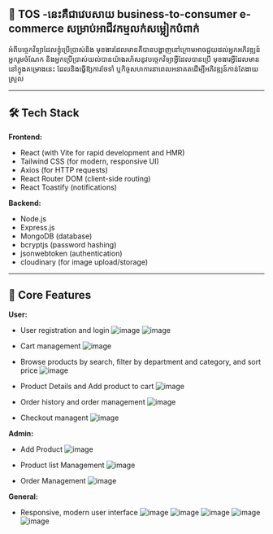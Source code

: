 ## 🛒 TOS -នេះគឺជាវេបសាយ business-to-consumer e-commerce សម្រាប់អាជីវកម្មលក់សម្លៀកបំពាក់

អំពីបច្ចេកវិទ្យាដែលខ្ងុំប្រើប្រាស់និង មុខងារដែលមានគឺបានបង្ហាញនៅក្រោមអាចជួយដល់អ្នកអភិវឌ្ឍន៍ អ្នករួមចំណែក និងអ្នកប្រើប្រាស់យល់បានយ៉ាងរហ័សនូវបច្ចេកវិទ្យាអ្វីដែលបានប្រើ មុខងារអ្វីដែលមាននៅក្នុងគម្រោងនេះ ដែលនិងធ្វើឱ្យការថែទាំ ឬកិច្ចសហការនាពេលអនាគតដើម្បីអភិវឌ្ឍន៍កាន់តែងាយស្រួល

---

## 🛠 Tech Stack

**Frontend:**
- React (with Vite for rapid development and HMR)
- Tailwind CSS (for modern, responsive UI)
- Axios (for HTTP requests)
- React Router DOM (client-side routing)
- React Toastify (notifications)

**Backend:**
- Node.js 
- Express.js
- MongoDB (database)
- bcryptjs (password hashing)
- jsonwebtoken (authentication)
- cloudinary (for image upload/storage)

---

## 🚀 Core Features

**User:**
- User registration and login
  ![image](https://github.com/user-attachments/assets/323d2014-0f4b-4dfc-b004-8607625171c9)
  ![image](https://github.com/user-attachments/assets/b55af068-c8cb-4b79-9ea6-8242fded3865)

- Cart management
  ![image](https://github.com/user-attachments/assets/c6169627-7629-44b4-b1db-c717009d8f37)
  
- Browse products by search, filter by department and category, and sort price
  ![image](https://github.com/user-attachments/assets/45d019bd-996c-4005-8c02-6902884aa6d9)

- Product Details and Add product to cart
  ![image](https://github.com/user-attachments/assets/b20023f4-50df-4e7d-b63d-a87d9cf1a26c)

- Order history and order management
  ![image](https://github.com/user-attachments/assets/d8146a1d-b3b0-4987-895f-1c9ecabc209f)

- Checkout managent
  ![image](https://github.com/user-attachments/assets/cfc5d54e-bb9e-4a83-9048-0397f431df94)


**Admin:**
- Add Product
![image](https://github.com/user-attachments/assets/544bf5a3-c1ae-4441-bf10-6e55aef14186)
  
- Product list Management
  ![image](https://github.com/user-attachments/assets/2e6393de-0f8d-4b52-8bde-bdf0c2551442)
  
- Order Management
  ![image](https://github.com/user-attachments/assets/14aad5e3-b6a3-43ec-a3ff-3c18e4869d47)


**General:**
- Responsive, modern user interface
![image](https://github.com/user-attachments/assets/84e40849-7bae-4110-b6d2-d4ad5d1a23cc)
![image](https://github.com/user-attachments/assets/6033e73a-2da2-46bf-ba21-1ed500e81b1e)
![image](https://github.com/user-attachments/assets/f6b15628-490d-4bdd-91fe-2903860d834a)
![image](https://github.com/user-attachments/assets/d3c1329d-41e5-4f92-a00e-0e5cec155c0a)
![image](https://github.com/user-attachments/assets/228e985d-8b85-4c56-8416-db51b1d96eef)





